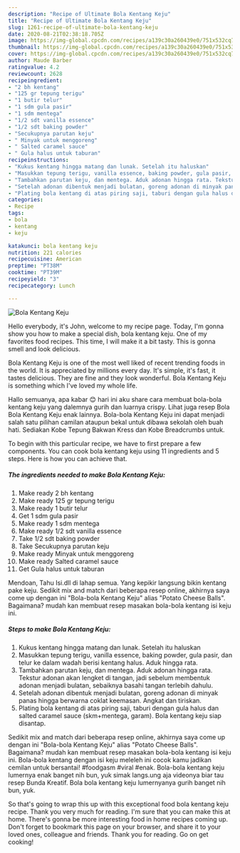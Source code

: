 ```yaml
---
description: "Recipe of Ultimate Bola Kentang Keju"
title: "Recipe of Ultimate Bola Kentang Keju"
slug: 1261-recipe-of-ultimate-bola-kentang-keju
date: 2020-08-21T02:38:18.705Z
image: https://img-global.cpcdn.com/recipes/a139c30a260439e0/751x532cq70/bola-kentang-keju-foto-resep-utama.jpg
thumbnail: https://img-global.cpcdn.com/recipes/a139c30a260439e0/751x532cq70/bola-kentang-keju-foto-resep-utama.jpg
cover: https://img-global.cpcdn.com/recipes/a139c30a260439e0/751x532cq70/bola-kentang-keju-foto-resep-utama.jpg
author: Maude Barber
ratingvalue: 4.2
reviewcount: 2628
recipeingredient:
- "2 bh kentang"
- "125 gr tepung terigu"
- "1 butir telur"
- "1 sdm gula pasir"
- "1 sdm mentega"
- "1/2 sdt vanilla essence"
- "1/2 sdt baking powder"
- "Secukupnya parutan keju"
- " Minyak untuk menggoreng"
- " Salted caramel sauce"
- " Gula halus untuk taburan"
recipeinstructions:
- "Kukus kentang hingga matang dan lunak. Setelah itu haluskan"
- "Masukkan tepung terigu, vanilla essence, baking powder, gula pasir, dan telur ke dalam wadah berisi kentang halus. Aduk hingga rata."
- "Tambahkan parutan keju, dan mentega. Aduk adonan hingga rata. Tekstur adonan akan lengket di tangan, jadi sebelum membentuk adonan menjadi bulatan, sebaiknya basahi tangan terlebih dahulu."
- "Setelah adonan dibentuk menjadi bulatan, goreng adonan di minyak panas hingga berwarna coklat keemasan. Angkat dan tiriskan."
- "Plating bola kentang di atas piring saji, taburi dengan gula halus dan salted caramel sauce (skm+mentega, garam). Bola kentang keju siap disantap."
categories:
- Recipe
tags:
- bola
- kentang
- keju

katakunci: bola kentang keju 
nutrition: 221 calories
recipecuisine: American
preptime: "PT38M"
cooktime: "PT39M"
recipeyield: "3"
recipecategory: Lunch

---
```



![Bola Kentang Keju](https://img-global.cpcdn.com/recipes/a139c30a260439e0/751x532cq70/bola-kentang-keju-foto-resep-utama.jpg)

Hello everybody, it's John, welcome to my recipe page. Today, I'm gonna show you how to make a special dish, bola kentang keju. One of my favorites food recipes. This time, I will make it a bit tasty. This is gonna smell and look delicious.

Bola Kentang Keju is one of the most well liked of recent trending foods in the world. It is appreciated by millions every day. It's simple, it's fast, it tastes delicious. They are fine and they look wonderful. Bola Kentang Keju is something which I've loved my whole life.

Hallo semuanya, apa kabar 😊 hari ini aku share cara membuat bola-bola kentang keju yang dalemnya gurih dan luarnya crispy. Lihat juga resep Bola Bola Kentang Keju enak lainnya. Bola-bola Kentang Keju ini dapat menjadi salah satu pilihan camilan ataupun bekal untuk dibawa sekolah oleh buah hati. Sediakan Kobe Tepung Bakwan Kress dan Kobe Breadcrumbs untuk.


To begin with this particular recipe, we have to first prepare a few components. You can cook bola kentang keju using 11 ingredients and 5 steps. Here is how you can achieve that.

<!--inarticleads1-->

##### The ingredients needed to make Bola Kentang Keju:

1. Make ready 2 bh kentang
1. Make ready 125 gr tepung terigu
1. Make ready 1 butir telur
1. Get 1 sdm gula pasir
1. Make ready 1 sdm mentega
1. Make ready 1/2 sdt vanilla essence
1. Take 1/2 sdt baking powder
1. Take Secukupnya parutan keju
1. Make ready  Minyak untuk menggoreng
1. Make ready  Salted caramel sauce
1. Get  Gula halus untuk taburan


Mendoan, Tahu Isi.dll di lahap semua. Yang kepikir langsung bikin kentang pake keju. Sedikit mix and match dari beberapa resep online, akhirnya saya come up dengan ini &#34;Bola-bola Kentang Keju&#34; alias &#34;Potato Cheese Balls&#34;. Bagaimana? mudah kan membuat resep masakan bola-bola kentang isi keju ini. 

<!--inarticleads2-->

##### Steps to make Bola Kentang Keju:

1. Kukus kentang hingga matang dan lunak. Setelah itu haluskan
1. Masukkan tepung terigu, vanilla essence, baking powder, gula pasir, dan telur ke dalam wadah berisi kentang halus. Aduk hingga rata.
1. Tambahkan parutan keju, dan mentega. Aduk adonan hingga rata. Tekstur adonan akan lengket di tangan, jadi sebelum membentuk adonan menjadi bulatan, sebaiknya basahi tangan terlebih dahulu.
1. Setelah adonan dibentuk menjadi bulatan, goreng adonan di minyak panas hingga berwarna coklat keemasan. Angkat dan tiriskan.
1. Plating bola kentang di atas piring saji, taburi dengan gula halus dan salted caramel sauce (skm+mentega, garam). Bola kentang keju siap disantap.


Sedikit mix and match dari beberapa resep online, akhirnya saya come up dengan ini &#34;Bola-bola Kentang Keju&#34; alias &#34;Potato Cheese Balls&#34;. Bagaimana? mudah kan membuat resep masakan bola-bola kentang isi keju ini. Bola-bola kentang dengan isi keju meleleh ini cocok kamu jadikan cemilan untuk bersantai! #foodgasm #viral #enak. Bola-bola kentang keju lumernya enak banget nih bun, yuk simak langs.ung aja videonya biar tau resep Bunda Kreatif. Bola bola kentang keju lumernyanya gurih banget nih bun, yuk. 

So that's going to wrap this up with this exceptional food bola kentang keju recipe. Thank you very much for reading. I'm sure that you can make this at home. There's gonna be more interesting food in home recipes coming up. Don't forget to bookmark this page on your browser, and share it to your loved ones, colleague and friends. Thank you for reading. Go on get cooking!
